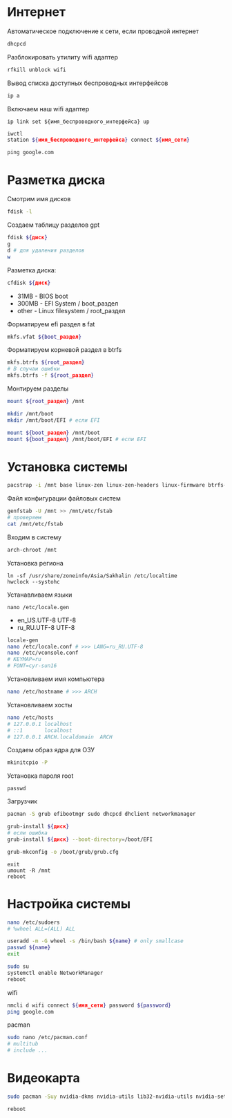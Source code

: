 # Интернет

Автоматическое подключение к сети, если проводной интернет
```sh
dhcpcd
```

Разблокировать утилиту wifi адаптер
```sh
rfkill unblock wifi
```

Вывод списка доступных беспроводных интерфейсов
```sh
ip a
```

Включаем наш wifi адаптер
```
ip link set ${имя_беспроводного_интерфейса} up
```

```sh
iwctl
station ${имя_беспроводного_интерфейса} connect ${имя_сети}
```

```
ping google.com
```

# Разметка диска

Смотрим имя дисков
```sh
fdisk -l
```

Создаем таблицу разделов gpt
```sh
fdisk ${диск}
g
d # для удаления разделов
w
```

Разметка диска:
```sh
cfdisk ${диск}
```
* 31MB - BIOS boot
* 300MB - EFI System / boot_раздел
* other - Linux filesystem / root_раздел

Форматируем efi раздел в fat
```sh
mkfs.vfat ${boot_раздел}
```

Форматируем корневой раздел в btrfs
```sh
mkfs.btrfs ${root_раздел}
# В случаи ошибки
mkfs.btrfs -f ${root_раздел}
```

Монтируем разделы
```sh
mount ${root_раздел} /mnt

mkdir /mnt/boot
mkdir /mnt/boot/EFI # если EFI

mount ${boot_раздел} /mnt/boot
mount ${boot_раздел} /mnt/boot/EFI # если EFI
```

# Установка системы
```sh
pacstrap -i /mnt base linux-zen linux-zen-headers linux-firmware btrfs-progs intel-ucode iucode-tool nano
```

Файл конфигурации файловых систем
```sh
genfstab -U /mnt >> /mnt/etc/fstab
# проверяем
cat /mnt/etc/fstab
```

Входим в систему
```sh
arch-chroot /mnt
```

Установка региона
```
ln -sf /usr/share/zoneinfo/Asia/Sakhalin /etc/localtime
hwclock --systohc
```

Устанавливаем языки
```
nano /etc/locale.gen
```
* en_US.UTF-8 UTF-8
* ru_RU.UTF-8 UTF-8
```sh
locale-gen
nano /etc/locale.conf # >>> LANG=ru_RU.UTF-8
nano /etc/vconsole.conf
# KEYMAP=ru
# FONT=cyr-sun16
```

Установливаем имя компьютера
```sh
nano /etc/hostname # >>> ARCH
```

Установливаем хосты
```sh
nano /etc/hosts
# 127.0.0.1 localhost
# ::1       localhost
# 127.0.0.1 ARCH.localdomain  ARCH
```

Создаем образ ядра для ОЗУ
```sh
mkinitcpio -P
```

Установка пароля root
```
passwd
```

Загрузчик
```sh
pacman -S grub efibootmgr sudo dhcpcd dhclient networkmanager

grub-install ${диск}
# если ошибка
grub-install ${диск} --boot-directory=/boot/EFI

grub-mkconfig -o /boot/grub/grub.cfg
```

```
exit
umount -R /mnt
reboot
```

# Настройка системы

```sh
nano /etc/sudoers
# %wheel ALL=(ALL) ALL
```

```sh
useradd -m -G wheel -s /bin/bash ${name} # only smallcase
passwd ${name}
exit
```

```sh
sudo su
systemctl enable NetworkManager
reboot
```

wifi
```sh
nmcli d wifi connect ${имя_сети} password ${password}
ping google.com
```

pacman
```sh
sudo nano /etc/pacman.conf
# multitub
# include ...
```

# Видеокарта

```sh
sudo pacman -Suy nvidia-dkms nvidia-utils lib32-nvidia-utils nvidia-settings vilkan-icd-loader lib32-vulkan-icd-loader lib32-opencl-nvidia opencl-nvidia libxnvctrl

reboot
```
